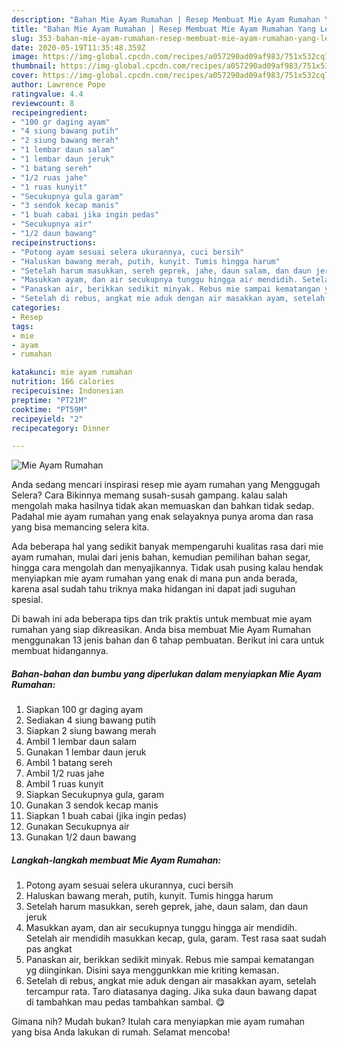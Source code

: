 ```yaml
---
description: "Bahan Mie Ayam Rumahan | Resep Membuat Mie Ayam Rumahan Yang Lezat Sekali"
title: "Bahan Mie Ayam Rumahan | Resep Membuat Mie Ayam Rumahan Yang Lezat Sekali"
slug: 353-bahan-mie-ayam-rumahan-resep-membuat-mie-ayam-rumahan-yang-lezat-sekali
date: 2020-05-19T11:35:48.359Z
image: https://img-global.cpcdn.com/recipes/a057290ad09af983/751x532cq70/mie-ayam-rumahan-foto-resep-utama.jpg
thumbnail: https://img-global.cpcdn.com/recipes/a057290ad09af983/751x532cq70/mie-ayam-rumahan-foto-resep-utama.jpg
cover: https://img-global.cpcdn.com/recipes/a057290ad09af983/751x532cq70/mie-ayam-rumahan-foto-resep-utama.jpg
author: Lawrence Pope
ratingvalue: 4.4
reviewcount: 8
recipeingredient:
- "100 gr daging ayam"
- "4 siung bawang putih"
- "2 siung bawang merah"
- "1 lembar daun salam"
- "1 lembar daun jeruk"
- "1 batang sereh"
- "1/2 ruas jahe"
- "1 ruas kunyit"
- "Secukupnya gula garam"
- "3 sendok kecap manis"
- "1 buah cabai jika ingin pedas"
- "Secukupnya air"
- "1/2 daun bawang"
recipeinstructions:
- "Potong ayam sesuai selera ukurannya, cuci bersih"
- "Haluskan bawang merah, putih, kunyit. Tumis hingga harum"
- "Setelah harum masukkan, sereh geprek, jahe, daun salam, dan daun jeruk"
- "Masukkan ayam, dan air secukupnya tunggu hingga air mendidih. Setelah air mendidih masukkan kecap, gula, garam. Test rasa saat sudah pas angkat"
- "Panaskan air, berikkan sedikit minyak. Rebus mie sampai kematangan yg diinginkan. Disini saya menggunkkan mie kriting kemasan."
- "Setelah di rebus, angkat mie aduk dengan air masakkan ayam, setelah tercampur rata. Taro diatasanya daging. Jika suka daun bawang dapat di tambahkan mau pedas tambahkan sambal. 😋"
categories:
- Resep
tags:
- mie
- ayam
- rumahan

katakunci: mie ayam rumahan 
nutrition: 166 calories
recipecuisine: Indonesian
preptime: "PT21M"
cooktime: "PT59M"
recipeyield: "2"
recipecategory: Dinner

---
```



![Mie Ayam Rumahan](https://img-global.cpcdn.com/recipes/a057290ad09af983/751x532cq70/mie-ayam-rumahan-foto-resep-utama.jpg)

Anda sedang mencari inspirasi resep mie ayam rumahan yang Menggugah Selera? Cara Bikinnya memang susah-susah gampang. kalau salah mengolah maka hasilnya tidak akan memuaskan dan bahkan tidak sedap. Padahal mie ayam rumahan yang enak selayaknya punya aroma dan rasa yang bisa memancing selera kita.

Ada beberapa hal yang sedikit banyak mempengaruhi kualitas rasa dari mie ayam rumahan, mulai dari jenis bahan, kemudian pemilihan bahan segar, hingga cara mengolah dan menyajikannya. Tidak usah pusing kalau hendak menyiapkan mie ayam rumahan yang enak di mana pun anda berada, karena asal sudah tahu triknya maka hidangan ini dapat jadi suguhan spesial.




Di bawah ini ada beberapa tips dan trik praktis untuk membuat mie ayam rumahan yang siap dikreasikan. Anda bisa membuat Mie Ayam Rumahan menggunakan 13 jenis bahan dan 6 tahap pembuatan. Berikut ini cara untuk membuat hidangannya.

<!--inarticleads1-->

##### Bahan-bahan dan bumbu yang diperlukan dalam menyiapkan Mie Ayam Rumahan:

1. Siapkan 100 gr daging ayam
1. Sediakan 4 siung bawang putih
1. Siapkan 2 siung bawang merah
1. Ambil 1 lembar daun salam
1. Gunakan 1 lembar daun jeruk
1. Ambil 1 batang sereh
1. Ambil 1/2 ruas jahe
1. Ambil 1 ruas kunyit
1. Siapkan Secukupnya gula, garam
1. Gunakan 3 sendok kecap manis
1. Siapkan 1 buah cabai (jika ingin pedas)
1. Gunakan Secukupnya air
1. Gunakan 1/2 daun bawang




<!--inarticleads2-->

##### Langkah-langkah membuat Mie Ayam Rumahan:

1. Potong ayam sesuai selera ukurannya, cuci bersih
1. Haluskan bawang merah, putih, kunyit. Tumis hingga harum
1. Setelah harum masukkan, sereh geprek, jahe, daun salam, dan daun jeruk
1. Masukkan ayam, dan air secukupnya tunggu hingga air mendidih. Setelah air mendidih masukkan kecap, gula, garam. Test rasa saat sudah pas angkat
1. Panaskan air, berikkan sedikit minyak. Rebus mie sampai kematangan yg diinginkan. Disini saya menggunkkan mie kriting kemasan.
1. Setelah di rebus, angkat mie aduk dengan air masakkan ayam, setelah tercampur rata. Taro diatasanya daging. Jika suka daun bawang dapat di tambahkan mau pedas tambahkan sambal. 😋




Gimana nih? Mudah bukan? Itulah cara menyiapkan mie ayam rumahan yang bisa Anda lakukan di rumah. Selamat mencoba!
